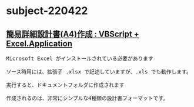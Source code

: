 # subject-220422

## [簡易詳細設計書(A4)作成 : VBScript + Excel.Application](https://winofsql.jp/download/create-spec-format.zip)

<pre>
Microsoft Excel がインストールされている必要があります

ソース時用には、拡張子 .xlsx で記述していますが、.xls でも動作します。

実行すると、ドキュメントフォルダに作成されます

作成されるのは、非常にシンプルな4種類の設計書フォーマットです。
</pre>
